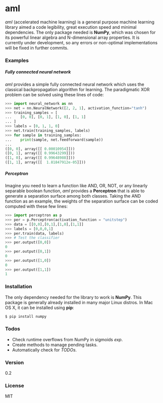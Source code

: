 # aml
*aml* (accelerated machine learning) is a general purpose machine learning library aimed a code legibility, great execution speed and minimal dependencies. The only package needed is **NumPy**, which was chosen for its powerful linear algebra and N-dimensional array properties. It is currently under development, so any errors or non-optimal implementations will be fixed in further commits.

### Examples
##### Fully connected neural network
*aml* provides a simple fully connected neural network which uses the classical backpropagation algorithm for learning. The paradigmatic XOR problem can be solved using these lines of code:

```python
>>> import neural_network as nn
>>> net = nn.NeuralNetwork([2, 2, 1], activation_function="tanh")
>>> training_samples = [
...    [0, 0], [0, 1], [1, 0], [1, 1]
... ]
>>> labels = [0, 1, 1, 0]
>>> net.train(training_samples, labels)
>>> for sample in training_samples:
...    print(sample, net.feedforward(sample))
...
([0, 0], array([[ 0.00010954]]))
([0, 1], array([[ 0.99643299]]))
([1, 0], array([[ 0.99648988]]))
([1, 1], array([[  1.81847912e-05]]))
```

##### Perceptron
Imagine you need to learn a function like AND, OR, NOT, or any linearly separable boolean function, *aml* provides a **Perceptron** that is able to generate a separation surface among both classes. Taking the AND function as an example, the weights of the separation surface can be coded computed with these few lines:

```python
>>> import perceptron as p
>>> per = p.Perceptron(activation_function = "unitstep")
>>> data = [[0,0],[0,1],[1,0],[1,1]]
>>> labels = [0,0,0,1]
>>> per.train(data, labels)
>>> # Test the classifier
>>> per.output([0,0])
0
>>> per.output([0,1])
0
>>> per.output([1,0])
0
>>> per.output([1,1])
1
```

### Installation
The only dependency needed for the library to work is **NumPy**. This package is generally already installed in many major Linux distros. In Mac OS X, it can be installed using **pip**:
```sh
$ pip install numpy
```

### Todos
  - Check runtime overflows from NumPy in sigmoids *exp*.
  - Create methods to manage pending tasks.
  - Automatically check for *TODOs*.

### Version
0.2

### License
MIT
